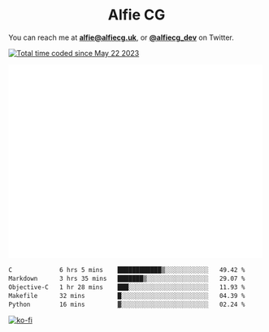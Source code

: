 <h1 align="center">Alfie CG</h1>

You can reach me at **alfie@alfiecg.uk**, or **[@alfiecg_dev](https://twitter.com/alfiecg_dev)** on Twitter.

<a href="https://wakatime.com/@61592169-b9cf-4af8-b6fa-8ac7d4369b01"><img src="https://wakatime.com/badge/user/61592169-b9cf-4af8-b6fa-8ac7d4369b01.svg" alt="Total time coded since May 22 2023" /></a>


<img align="center" src="/github-metrics.svg" alt="Metrics" width="500">

 <!--[![GitHub Streak](https://streak-stats.demolab.com/?user=alfiecg24)](https://git.io/streak-stats)-->

<!--START_SECTION:waka-->

```txt
C             6 hrs 5 mins    ████████████▒░░░░░░░░░░░░   49.42 %
Markdown      3 hrs 35 mins   ███████▒░░░░░░░░░░░░░░░░░   29.07 %
Objective-C   1 hr 28 mins    ███░░░░░░░░░░░░░░░░░░░░░░   11.93 %
Makefile      32 mins         █░░░░░░░░░░░░░░░░░░░░░░░░   04.39 %
Python        16 mins         ▓░░░░░░░░░░░░░░░░░░░░░░░░   02.24 %
```

<!--END_SECTION:waka-->

[![ko-fi](https://ko-fi.com/img/githubbutton_sm.svg)](https://ko-fi.com/M4M5R3BHU)
